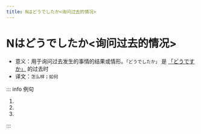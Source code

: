 ```yaml
---
title: Nはどうでしたか<询问过去的情况>
---
```


# Nはどうでしたか<询问过去的情况>

- 意义：用于询问过去发生的事情的结果或情形。`「どうでしたか」` 是 [「どうですか」](./1-4-2.md) 的过去时
- 译文：`怎么样；如何`

::: info 例句

1. <grammer-content sentence="[王/おう]さん、[昨日/きのう]の[試験/しけん]は**どうでしたか**。" trans='小王，昨儿个实验怎么样？' />
1. <grammer-content sentence="[一/いち][年生/ねんせい]の[時/とき]の[相互/そうご][学習/がくしゅう]は**どうでしたか**。" trans='一年级那会儿的相互学习怎么样？' />
1. <grammer-content sentence="[今日/きょう]の[天気/てんき]は**どうでしたか**。" trans='今天的天气如何？' />

:::
